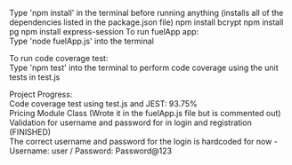 Type 'npm install' in the terminal before running anything (installs all of the dependencies listed in the package.json file)
npm install bcrypt
npm install pg
npm install express-session
To run fuelApp app:  
Type 'node fuelApp.js' into the terminal    

To run code coverage test:  
Type 'npm test' into the terminal to perform code coverage using the unit tests in test.js  

Project Progress:  
Code coverage test using test.js and JEST: 93.75%  
Pricing Module Class (Wrote it in the fuelApp.js file but is commented out)  
Validation for username and password for in login and registration (FINISHED)  
The correct username and password for the login is hardcoded for now - Username: user / Password: Password@123  
